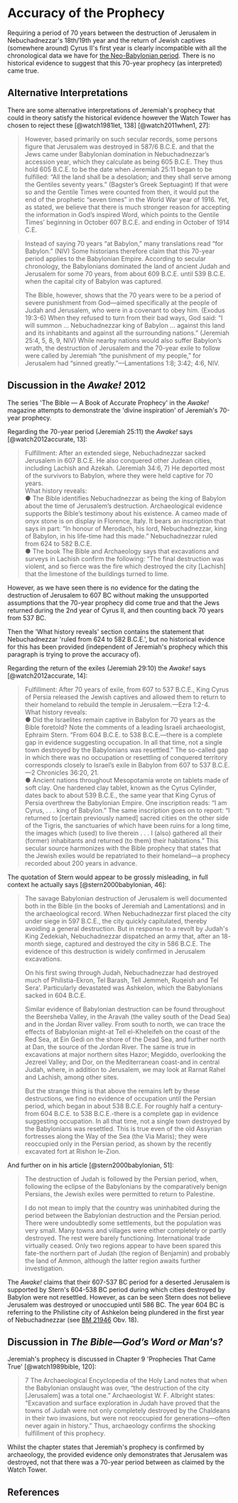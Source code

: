 # Accuracy of the Prophecy

Requiring a period of 70 years between the destruction of Jerusalem in Nebuchadnezzar's 18th/19th year and the return of
Jewish captives (somewhere around) Cyrus II's first year is clearly incompatible with all the chronological data we have
for [the Neo-Babylonian period](../../standard/standard.md). There is no historical evidence to suggest that this
70-year prophecy (as interpreted) came true.

## Alternative Interpretations

There are some alternative interpretations of Jeremiah's prophecy that could in theory satisfy the historical evidence
however the Watch Tower has chosen to reject these [@watch1981let, 138] [@watch2011when1, 27]:

> However, based primarily on such secular records, some persons figure that Jerusalem was destroyed in 587/6 B.C.E. and
> that the Jews came under Babylonian domination in Nebuchadnezzar’s accession year, which they calculate as being 605
> B.C.E. They thus hold 605 B.C.E. to be the date when Jeremiah 25:11 began to be fulfilled: “All the land shall be a
> desolation; and they shall serve among the Gentiles seventy years.” (Bagster’s Greek Septuagint) If that were so and
> the Gentile Times were counted from then, it would put the end of the prophetic “seven times” in the World War year
> of 1916. Yet, as stated, we believe that there is much stronger reason for accepting the information in God’s inspired
> Word, which points to the Gentile Times’ beginning in October 607 B.C.E. and ending in October of 1914 C.E.

> Instead of saying 70 years “at Babylon,” many translations read “for Babylon.” (NIV) Some historians therefore claim
> that this 70-year period applies to the Babylonian Empire. According to secular chronology, the Babylonians dominated
> the land of ancient Judah and Jerusalem for some 70 years, from about 609 B.C.E. until 539 B.C.E. when the capital
> city of Babylon was captured.
>
> The Bible, however, shows that the 70 years were to be a period of severe punishment from God—aimed specifically at
> the people of Judah and Jerusalem, who were in a covenant to obey him. (Exodus 19:3-6) When they refused to turn from
> their bad ways, God said: “I will summon ... Nebuchadnezzar king of Babylon ... against this land and its inhabitants
> and against all the surrounding nations.” (Jeremiah 25:4, 5, 8, 9, NIV) While nearby nations would also suffer
> Babylon’s wrath, the destruction of Jerusalem and the 70-year exile to follow were called by Jeremiah “the punishment
> of my people,” for Jerusalem had “sinned greatly.”—Lamentations 1:8; 3:42; 4:6, NIV.

## Discussion in the _Awake!_ 2012

The series 'The Bible — A Book of Accurate Prophecy' in the _Awake!_ magazine attempts to demonstrate the 'divine
inspiration' of Jeremiah's 70-year prophecy.

Regarding the 70-year period (Jeremiah 25:11) the _Awake!_ says [@watch2012accurate, 13]:

> Fulfillment: After an extended siege, Nebuchadnezzar sacked Jerusalem in 607 B.C.E. He also conquered other Judean
> cities, including Lachish and Azekah. (Jeremiah 34:6, 7) He deported most of the survivors to Babylon, where they were
> held captive for 70 years.<br> What history reveals:<br> ● The Bible identifies Nebuchadnezzar as being the king of
> Babylon about the time of Jerusalem’s destruction. Archaeological evidence supports the Bible’s testimony about his
> existence. A cameo made of onyx stone is on display in Florence, Italy. It bears an inscription that says in part: “In
> honour of Merodach, his lord, Nebuchadnezzar, king of Babylon, in his life-time had this made.” Nebuchadnezzar ruled
> from 624 to 582 B.C.E.<br> ● The book The Bible and Archaeology says that excavations and surveys in Lachish confirm
> the following: “The final destruction was violent, and so fierce was the fire which destroyed the city \[Lachish\]
> that the limestone of the buildings turned to lime.

However, as we have seen there is no evidence for the dating the destruction of Jerusalem to 607 BC without making the
unsupported assumptions that the 70-year prophecy did come true and that the Jews returned during the 2nd year of Cyrus
II, and then counting back 70 years from 537 BC.

Then the 'What history reveals' section contains the statement that Nebuchadnezzar 'ruled from 624 to 582 B.C.E.', but
no historical evidence for this has been provided (independent of Jeremiah's prophecy which this paragraph is trying to
prove the accuracy of).

Regarding the return of the exiles (Jeremiah 29:10) the _Awake!_ says [@watch2012accurate, 14]:

> Fulfillment: After 70 years of exile, from 607 to 537 B.C.E., King Cyrus of Persia released the Jewish captives and
> allowed them to return to their homeland to rebuild the temple in Jerusalem.—Ezra 1:2-4.<br> What history reveals:<br>
> ● Did the Israelites remain captive in Babylon for 70 years as the Bible foretold? Note the comments of a leading
> Israeli archaeologist, Ephraim Stern. “From 604 B.C.E. to 538 B.C.E.—there is a complete gap in evidence suggesting
> occupation. In all that time, not a single town destroyed by the Babylonians was resettled.” The so-called gap in
> which there was no occupation or resettling of conquered territory corresponds closely to Israel’s exile in Babylon
> from 607 to 537 B.C.E.—2 Chronicles 36:20, 21.<br> ● Ancient nations throughout Mesopotamia wrote on tablets made of
> soft clay. One hardened clay tablet, known as the Cyrus Cylinder, dates back to about 539 B.C.E., the same year that
> King Cyrus of Persia overthrew the Babylonian Empire. One inscription reads: “I am Cyrus, . . . king of Babylon.” The
> same inscription goes on to report: “I returned to \[certain previously named\] sacred cities on the other side of the
> Tigris, the sanctuaries of which have been ruins for a long time, the images which (used) to live therein . . . I
> (also) gathered all their (former) inhabitants and returned (to them) their habitations.” This secular source
> harmonizes with the Bible prophecy that states that the Jewish exiles would be repatriated to their homeland—a
> prophecy recorded about 200 years in advance.

The quotation of Stern would appear to be grossly misleading, in full context he actually says [@stern2000babylonian,
46]:

> The savage Babylonian destruction of Jerusalem is well documented both in the Bible (in the books of Jeremiah and
> Lamentations) and in the archaeological record. When Nebuchadnezzar first placed the city under siege in 597 B.C.E.,
> the city quickly capitulated, thereby avoiding a general destruction. But in response to a revolt by Judah's King
> Zedekiah, Nebuchadnezzar dispatched an army that, after an 18- month siege, captured and destroyed the city in 586
> B.C.E. The evidence of this destruction is widely confirmed in Jerusalem excavations.
>
> On his first swing through Judah, Nebuchadnezzar had destroyed much of Philistia-Ekron, Tel Barash, Tell Jemmeh,
> Ruqeish and Tel Sera'. Particularly devastated was Ashkelon, which the Babylonians sacked in 604 B.C.E.
>
> Similar evidence of Babylonian destruction can be found throughout the Beersheba Valley, in the Aravah (the valley
> south of the Dead Sea) and in the Jordan River valley. From south to north, we can trace the effects of Babylonian
> might-at Tell el-Kheleifeh on the coast of the Red Sea, at Ein Gedi on the shore of the Dead Sea, and further north at
> Dan, the source of the Jordan River. The same is true in excavations at major northern sites Hazor; Megiddo,
> overlooking the Jezreel Valley; and Dor, on the Mediterranean coast-and in central Judah, where, in addition to
> Jerusalem, we may look at Rarnat Rahel and Lachish, among other sites.
>
> But the strange thing is that above the remains left by these destructions, we find no evidence of occupation until
> the Persian period, which began in about 538 B.C.E. For roughly half a century-from 604 B.C.E. to 538 B.C.E.-there is
> a complete gap in evidence suggesting occupation. In all that time, not a single town destroyed by the Babylonians was
> resettled. This is true even of the old Assyrian fortresses along the Way of the Sea (the Via Maris); they were
> reoccupied only in the Persian period, as shown by the recently excavated fort at Rishon le-Zion.

And further on in his article [@stern2000babylonian, 51]:

> The destruction of Judah is followed by the Persian period, when, following the eclipse of the Babylonians by the
> comparatively benign Persians, the Jewish exiles were permitted to return to Palestine.
>
> I do not mean to imply that the country was uninhabited during the period between the Babylonian destruction and the
> Persian period. There were undoubtedly some settlements, but the population was very small. Many towns and villages
> were either completely or partly destroyed. The rest were barely functioning. International trade virtually ceased.
> Only two regions appear to have been spared this fate-the northern part of Judah (the region of Benjamin) and probably
> the land of Ammon, although the latter region awaits further investigation.

The _Awake!_ claims that their 607-537 BC period for a deserted Jerusalem is supported by Stern's 604-538 BC period
during which cities destroyed by Babylon were not resettled. However, as can be seen Stern does not believe Jerusalem
was destroyed or unoccupied until 586 BC. The year 604 BC is referring to the Philistine city of Ashkelon being
plundered in the first year of Nebuchadnezzar (see [BM 21946](../../standard/chronicles/bm21946.md) Obv. 18).

## Discussion in _The Bible—God’s Word or Man's?_

Jeremiah's prophecy is discussed in Chapter 9 'Prophecies That Came True' [@watch1989bible, 120]:

> 7 The Archaeological Encyclopedia of the Holy Land notes that when the Babylonian onslaught was over, “the destruction
> of the city \[Jerusalem\] was a total one.” Archaeologist W. F. Albright states: “Excavation and surface exploration
> in Judah have proved that the towns of Judah were not only completely destroyed by the Chaldeans in their two
> invasions, but were not reoccupied for generations—often never again in history.” Thus, archaeology confirms the
> shocking fulfillment of this prophecy.

Whilst the chapter states that Jeremiah's prophecy is confirmed by archaeology, the provided evidence only demonstrates
that Jerusalem was destroyed, not that there was a 70-year period between as claimed by the Watch Tower.

## References
